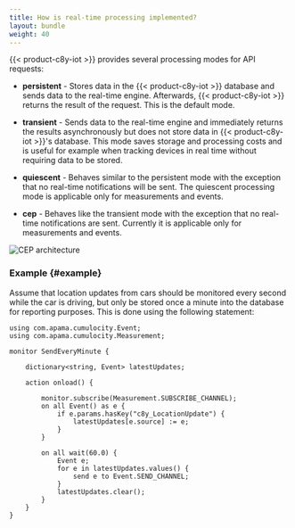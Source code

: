 ```yaml
---
title: How is real-time processing implemented?
layout: bundle
weight: 40
---
```


{{< product-c8y-iot >}} provides several processing modes for API requests:

* **persistent** - Stores data in the {{< product-c8y-iot >}} database and sends data to the real-time engine. Afterwards, {{< product-c8y-iot >}} returns the result of the request. This is the default mode.

* **transient** - Sends data to the real-time engine and immediately returns the results asynchronously but does not store data in {{< product-c8y-iot >}}'s database. This mode saves storage and processing costs and is useful for example when tracking devices in real time without requiring data to be stored.

* **quiescent** - Behaves similar to the persistent mode with the exception that no real-time notifications will be sent. The quiescent processing mode is applicable only for measurements and events.

* **cep** - Behaves like the transient mode with the exception that no real-time notifications are sent. Currently it is applicable only for measurements and events.

![CEP architecture](/images/concepts-guide/realtime.png)

### Example {#example}

Assume that location updates from cars should be monitored every second while the car is driving, but only be stored once a minute into the database for reporting purposes. This is done using the following statement:

	using com.apama.cumulocity.Event;
	using com.apama.cumulocity.Measurement;

	monitor SendEveryMinute {

		dictionary<string, Event> latestUpdates;

		action onload() {

			monitor.subscribe(Measurement.SUBSCRIBE_CHANNEL);
			on all Event() as e {
				if e.params.hasKey("c8y_LocationUpdate") {
					latestUpdates[e.source] := e;
				}
			}

			on all wait(60.0) {
				Event e;
				for e in latestUpdates.values() {
					send e to Event.SEND_CHANNEL;
				}
				latestUpdates.clear();
			}
		}
	}
